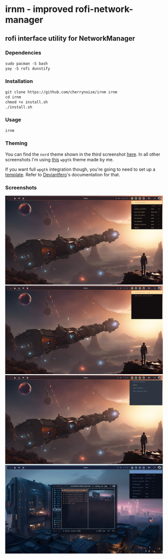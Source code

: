 # irnm - improved rofi-network-manager
## rofi interface utility for NetworkManager

### Dependencies

```
sudo pacman -S bash
yay -S rofi dunstify
```

### Installation

```
git clone https://github.com/cherrynoize/irnm irnm
cd irnm
chmod +x install.sh
./install.sh
```

### Usage

```
irnm
```

### Theming

You can find the `nord` theme shown in the third screenshot
[here](https://github.com/Murzchnvok/rofi-collection). In all
other screenshots I'm using [this](wpgtk.rasi) `wpgtk` theme made
by me.

If you want full `wpgtk` integration though, you're going to need
to set up a [template](rofi.base). Refer to
[Deviantfero](https://github.com/deviantfero/wpgtk/wiki/Templates)'s
documentation for that.

### Screenshots

![screenshot](screenshots/0.png "wpgtk theme")
![screenshot](screenshots/1.png "wpgtk theme")
![screenshot](screenshots/2.png "nord theme")
![screenshot](screenshots/3.png "wpgtk theme")

